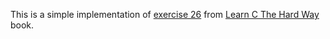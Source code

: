 This is a simple implementation of [exercise 26](http://c.learncodethehardway.org/book/ex26.html) from [Learn C The Hard Way](http://c.learncodethehardway.org/book/index.html) book. 
